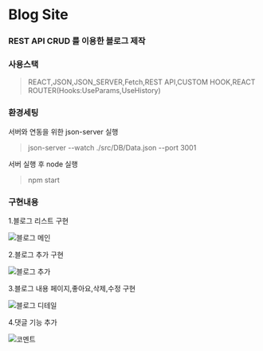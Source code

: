 # Blog Site
### REST API CRUD 를 이용한 블로그 제작

### 사용스택
>REACT,JSON,JSON_SERVER,Fetch,REST API,CUSTOM HOOK,REACT ROUTER(Hooks:UseParams,UseHistory)

### 환경세팅
서버와 연동을 위한 json-server 실행
>json-server --watch ./src/DB/Data.json --port 3001

서버 실행 후 node 실행
>npm start

### 구현내용
1.블로그 리스트 구현

![블로그 메인](https://user-images.githubusercontent.com/58499038/126636444-5f63bbdc-97c4-4ff3-8993-f6d006e47913.png)

2.블로그 추가 구현

![블로그 추가](https://user-images.githubusercontent.com/58499038/126636505-ff9faeb8-3030-46be-8f24-c0d3a2e42fbf.png)

3.블로그 내용 페이지,좋아요,삭제,수정 구현

![블로그 디테일](https://user-images.githubusercontent.com/58499038/126636851-c4ce4faf-1397-4f71-8936-c91ea1ae50bc.png)

4.댓글 기능 추가

![코멘트](https://user-images.githubusercontent.com/58499038/126637074-f2313232-2627-49db-be5e-ac2b38648e1b.png)
